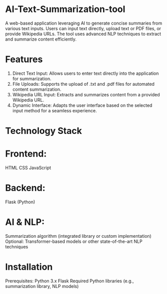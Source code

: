 # AI-Text-Summarization-tool
A web-based application leveraging AI to generate concise summaries from various text inputs. Users can input text directly, upload text or PDF files, or provide Wikipedia URLs. The tool uses advanced NLP techniques to extract and summarize content efficiently.


# Features
1. Direct Text Input: Allows users to enter text directly into the application for summarization.
2. File Uploads: Supports the upload of .txt and .pdf files for automated content summarization.
3. Wikipedia URL Input: Extracts and summarizes content from a provided Wikipedia URL.
4. Dynamic Interface: Adapts the user interface based on the selected input method for a seamless experience.


# Technology Stack
# Frontend:
HTML
CSS
JavaScript

# Backend:
Flask (Python)

# AI & NLP:
Summarization algorithm (integrated library or custom implementation)
Optional: Transformer-based models or other state-of-the-art NLP techniques

# Installation
Prerequisites:
Python 3.x
Flask
Required Python libraries (e.g., summarization library, NLP models)
